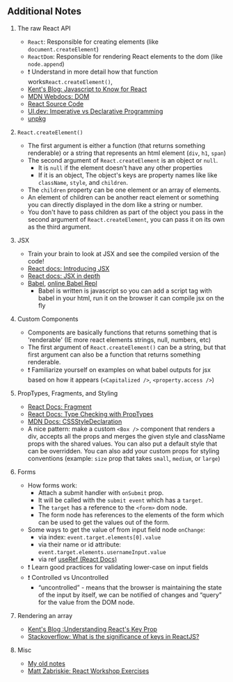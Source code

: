 ## Additional Notes

1.  The raw React API

    -   `React`: Responsible for creating elements (like `document.createElement`)
    -   `ReactDom`: Responsible for rendering React elements to the dom (like `node.append`)
    -   ❗ Understand in more detail how that function works`React.createElement()`,
    -   [Kent's Blog: Javascript to Know for React](https://kentcdodds.com/blog/javascript-to-know-for-react)
    -   [MDN Webdocs: DOM](https://developer.mozilla.org/en-US/docs/Web/API/Document_Object_Model/Introduction)
    -   [React Source Code](https://github.com/facebook/react/blob/48907797294340b6d5d8fecfbcf97edf0691888d/packages/react-dom/src/client/ReactDOMComponent.js#L416)
    -   [UI.dev: Imperative vs Declarative Programming](https://ui.dev/imperative-vs-declarative-programming/)
    -   [unpkg](https://unpkg.com/)

2.  `React.createElement()`

    -   The first argument is either a function (that returns something renderable) or a string that represents an html element (`div`, `h1`, `span`)
    -   The second argument of `React.createElement` is an object or `null`.
        -   It is `null` if the element doesn't have any other properties
        -   If it is an object, The object's keys are property names like like `className`, `style`, and `children`.
    -   The `children` property can be one element or an array of elements.
    -   An element of children can be another react element or something you can directly displayed in the dom like a string or number.
    -   You don't have to pass children as part of the object you pass in the second argument of `React.createElement`, you can pass it on its own as the third argument.

3.  JSX

    -   Train your brain to look at JSX and see the compiled version of the code!
    -   [React docs: Introducing JSX](https://reactjs.org/docs/introducing-jsx.html)
    -   [React docs: JSX in depth](https://reactjs.org/docs/jsx-in-depth.html)
    -   [Babel](https://babeljs.io/), [online Babel Repl](https://babeljs.io/repl)
        -   Babel is written is javascript so you can add a script tag with babel in your html, run it on the browser it can compile jsx on the fly

4.  Custom Components

    -   Components are basically functions that returns something that is 'renderable' (IE more react elements strings, null, numbers, etc)
    -   The first argument of `React.createElement()` can be a string, but that first argument can also be a function that returns something renderable.
    -   ❗ Familiarize yourself on examples on what babel outputs for jsx based on how it appears (`<Capitalized />`, `<property.access />`)

5.  PropTypes, Fragments, and Styling

    -   [React Docs: Fragment](https://reactjs.org/docs/fragments.html)
    -   [React Docs: Type Checking with PropTypes](https://reactjs.org/docs/typechecking-with-proptypes.html)
    -   [MDN Docs: CSSStyleDeclaration](https://developer.mozilla.org/en-US/docs/Web/API/CSSStyleDeclaration)
    -   A nice pattern: make a custom `<Box />` component that renders a div, accepts all the props and merges the given style and className props with the shared values. You can also put a default style that can be overridden. You can also add your custom props for styling conventions (example: `size` prop that takes `small`, `medium`, or `large`)

6.  Forms

    -   How forms work:
        -   Attach a submit handler with `onSubmit` prop.
        -   It will be called with the `submit event` which has a `target`.
        -   The `target` has a reference to the `<form>` dom node.
        -   The form node has references to the elements of the form which can be used to get the values out of the form.
    -   Some ways to get the value of from input field node `onChange`:
        -   via index: `event.target.elements[0].value`
        -   via their name or id attribute: `event.target.elements.usernameInput.value`
        -   via ref [useRef (React Docs)](https://reactjs.org/docs/hooks-reference.html#useref)
    -   ❗ Learn good practices for validating lower-case on input fields
    -   ❗ Controlled vs Uncontrolled
        -   “uncontrolled” - means that the browser is maintaining the state of the input by itself, we can be notified of changes and “query” for the value from the DOM node.

7.  Rendering an array

    -   [Kent's Blog :Understanding React's Key Prop](https://kentcdodds.com/blog/understanding-reacts-key-prop)
    -   [Stackoverflow: What is the significance of keys in ReactJS?](https://stackoverflow.com/questions/42801343/what-is-the-significance-of-keys-in-reactjs)

8.  Misc
    -   [My old notes](https://github.com/mithi/digital-garden/blob/page/web-dev/public/markdown-notes/epic-react-1-react-fundamentals.md)
    -   [Matt Zabriskie: React Workshop Exercises](https://github.com/mzabriskie/react-workshop)
